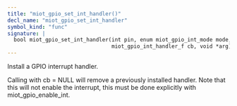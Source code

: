 ```yaml
---
title: "miot_gpio_set_int_handler()"
decl_name: "miot_gpio_set_int_handler"
symbol_kind: "func"
signature: |
  bool miot_gpio_set_int_handler(int pin, enum miot_gpio_int_mode mode,
                                 miot_gpio_int_handler_f cb, void *arg);
---
```


Install a GPIO interrupt handler.

Calling with cb = NULL will remove a previously installed handler.
Note that this will not enable the interrupt, this must be done explicitly
with miot_gpio_enable_int. 

